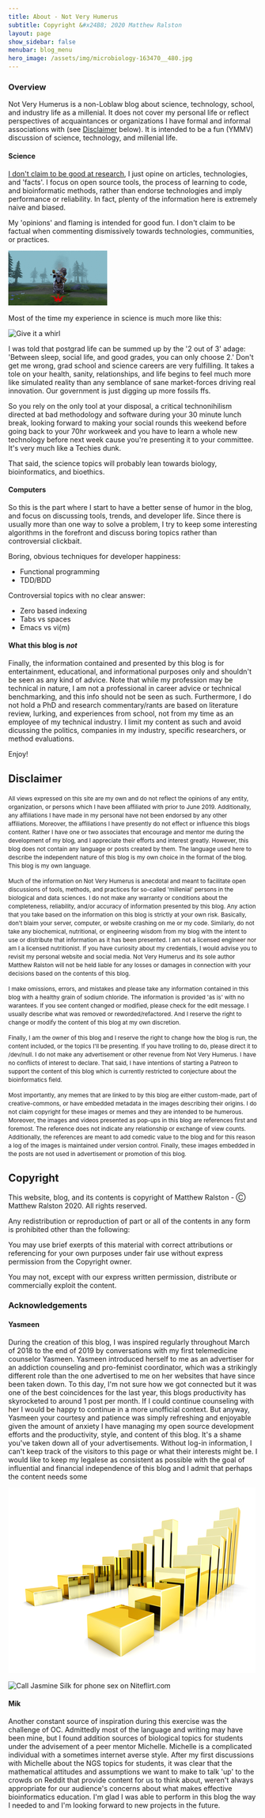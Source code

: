 ```yaml
---
title: About - Not Very Humerus
subtitle: Copyright &#x24B8; 2020 Matthew Ralston
layout: page
show_sidebar: false
menubar: blog_menu
hero_image: /assets/img/microbiology-163470__480.jpg
---
```


### Overview

Not Very Humerus is a non-Loblaw blog about science, technology, school, and industry life as a millenial. It does not cover my personal life or reflect perspectives of acquaintances or organizations I have formal and informal associations with (see [Disclaimer](#Disclaimer) below). It is intended to be a fun (YMMV) discussion of science, technology, and millenial life. 


#### Science



[I don't claim to be good at research](#Disclaimer), I just opine on articles, technologies, and 'facts'. I focus on open source tools, the process of learning to code, and bioinformatic methods, rather than endorse technologies and imply performance or reliability. In fact, plenty of the information here is extremely naive and biased.


My 'opinions' and flaming is intended for good fun. I don't claim to be factual when commenting dismissively towards technologies, communities, or practices.

![This blog is never gonna blow up][techiesMakesBombs]


Most of the time my experience in science is much more like this:

![Give it a whirl][techiesDunks]

I was told that postgrad life can be summed up by the '2 out of 3' adage: 'Between sleep, social life, and good grades, you can only choose 2.' Don't get me wrong, grad school and science careers are very fulfilling. It takes a tole on your health, sanity, relationships, and life begins to feel much more like simulated reality than any semblance of sane market-forces driving real innovation. Our government is just digging up more fossils ffs.

So you rely on the only tool at your disposal, a critical technonihilism directed at bad methodology and software during your 30 minute lunch break, looking forward to making your social rounds this weekend before going back to your 70hr workweek and you have to learn a whole new technology before next week cause you're presenting it to your committee. It's very much like a Techies dunk.


That said, the science topics will probably lean towards biology, bioinformatics, and bioethics.

#### Computers

So this is the part where I start to have a better sense of humor in the blog, and focus on discussing tools, trends, and developer life. Since there is usually more than one way to solve a problem, I try to keep some interesting algorithms in the forefront and discuss boring topics rather than controversial clickbait.

Boring, obvious techniques for developer happiness:

* Functional programming
* TDD/BDD

Controversial topics with no clear answer:

* Zero based indexing
* Tabs vs spaces
* Emacs vs vi(m)

#### What this blog is *not*

Finally, the information contained and presented by this blog is for entertainment, educational, and informational purposes only and shouldn't be seen as any kind of advice. Note that while my profession may be technical in nature, I am not a professional in career advice or technical benchmarking, and this info should not be seen as such. Furthermore, I do not hold a PhD and research commentary/rants are based on literature review, lurking, and experiences from school, not from my time as an employee of my technical industry. I limit my content as such and avoid dicussing the politics, companies in my industry, specific researchers, or method evaluations.

Enjoy!






## Disclaimer



<small>All views expressed on this site are my own and do not reflect the opinions of any entity, organization, or persons which I have been affiliated with prior to June 2019. Additionally, any affiliations I have made in my personal have not been endorsed by any other affiliations. Moreover, the affiliations I have presently do not effect or influence this blogs content. Rather I have one or two associates that encourage and mentor me during the development of my blog, and I appreciate their efforts and interest greatly. However, this blog does not contain any language or posts created by them. The language used here to describe the independent nature of this blog is my own choice in the format of the blog. This blog is my own language.</small>

<small>Much of the information on Not Very Humerus is anecdotal and meant to facilitate open discussions of tools, methods, and practices for so-called 'millenial' persons in the biological and data sciences. I do not make any warranty or conditions about the completeness, reliability, and/or accuracy of information presented by this blog. Any action that you take based on the information on this blog is strictly at your own risk. Basically, don't blaim your server, computer, or website crashing on me or my code. Similarly, do not take any biochemical, nutritional, or engineering wisdom from my blog with the intent to use or distribute that information as it has been presented. I am not a licensed engineer nor am I a licensed nutritionist. If you have curiosity about my credentials, I would advise you to revisit my personal website and social media. Not Very Humerus and its sole author Matthew Ralston will not be held liable for any losses or damages in connection with your decisions based on the contents of this blog.</small>

<small>I make omissions, errors, and mistakes and please take any information contained in this blog with a healthy grain of sodium chloride. The information is provided 'as is' with no warantees. If you see content changed or modified, please check for the edit message. I usually describe what was removed or reworded/refactored. And I reserve the right to change or modify the content of this blog at my own discretion.</small>

<small>Finally, I am the owner of this blog and I reserve the right to change how the blog is run, the content included, or the topics I'll be presenting. If you have trolling to do, please direct it to /dev/null. I do not make any advertisement or other revenue from Not Very Humerus. I have no conflicts of interest to declare. That said, I have intentions of starting a Patreon to support the content of this blog which is currently restricted to conjecture about the bioinformatics field.</small>

<small>Most importantly, any memes that are linked to by this blog are either custom-made, part of creative-commons, or have embedded metadata in the images describing their origins. I do not claim copyright for these images or memes and they are intended to be humerous. Moreover, the images and videos presented as pop-ups in this blog are references first and foremost. The reference does not indicate any relationship or exchange of view counts. Additionally, the references are meant to add comedic value to the blog and for this reason a log of the images is maintained under version control. Finally, these images embedded in the posts are not used in advertisement or promotion of this blog.</small>


## Copyright

This website, blog, and its contents is copyright of Matthew Ralston - &#x24B8; Matthew Ralston 2020. All rights reserved.

Any redistribution or reproduction of part or all of the contents in any form is prohibited other than the following:

You may use brief exerpts of this material with correct attributions or referencing for your own purposes under fair use without express permission from the Copyright owner.

You may not, except with our express written permission, distribute or commercially exploit the content.


### Acknowledgements

#### Yasmeen

During the creation of this blog, I was inspired regularly throughout March of 2018 to the end of 2019 by conversations with my first telemedicine counselor Yasmeen. Yasmeen introduced herself to me as an advertiser for an addiction counseling and pro-feminist coordinator, which was a strikingly different role than the one advertised to me on her websites that have since been taken down. To this day, I'm not sure how we got connected but it was one of the best coincidences for the last year, this blogs productivity has skyrocketed to around 1 post per month. If I could continue counseling with her I would be happy to continue in a more unofficial context. But anyway, Yasmeen your courtesy and patience was simply refreshing and enjoyable given the amount of anxiety I have managing my open source development efforts and the productivity, style, and content of this blog. It's a shame you've taken down all of your advertisements. Without log-in information, I can't keep track of the visitors to this page or what their interests might be. I would like to keep my legalese as consistent as possible with the goal of influential and financial independence of this blog and I admit that perhaps the content needs some

![Yasmeen - Fembot Empath Extraordinare and Money Management][jasmineMakesSteps]

![Call Jasmine Silk for phone sex on Niteflirt.com][jasmineTakesCalls]


#### Mik

Another constant source of inspiration during this exercise was the challenge of OC. Admittedly most of the language and writing may have been mine, but I found addition sources of biological topics for students under the advisement of a peer mentor Michelle. Michelle is a complicated individual with a sometimes internet averse style. After my first discussions with Michelle about the NGS topics for students, it was clear that the mathematical attitudes and assumptions we want to make to talk 'up' to the crowds on Reddit that provide content for us to think about, weren't always appropriate for our audience's concerns about what makes effective bioinformatics education. I'm glad I was able to perform in this blog the way I needed to and I'm looking forward to new projects in the future.



[jasmineMakesSteps]: /assets/img/raise_the_rate_jasmine.jpg "multi-parameter equilibria | equality does not cause harmony"
[jasmineTakesCalls]: https://affiliate.niteflirt.com/listings/11009394/call_button "Call Jasmine Silk to talk about Asian American women, sports, television, hip-hop, R&B   | | |   molecular medicine, telemedicine, and everything in between. She has since deactivated her Niteflirt listing."
[techiesMakesBombs]: /assets/img/Techies.gif "Dont blame us!"
[techiesDunks]: /assets/img/techiesDunk.gif "Shit is glorious"


